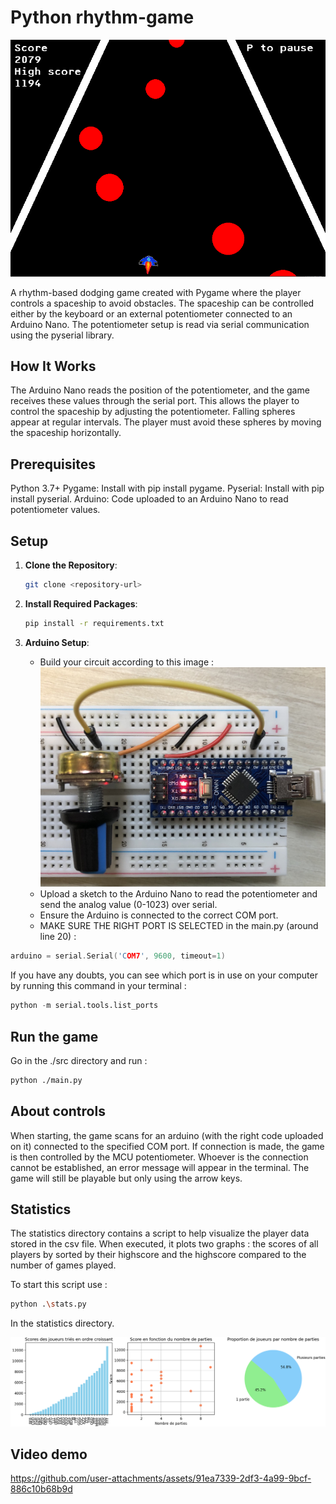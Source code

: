 # Python rhythm-game

![alt text](src/assets/readMePic.PNG)

A rhythm-based dodging game created with Pygame where the player controls a spaceship to avoid obstacles. The spaceship can be controlled either by the keyboard or an external potentiometer connected to an Arduino Nano. The potentiometer setup is read via serial communication using the pyserial library.

## How It Works

The Arduino Nano reads the position of the potentiometer, and the game receives these values through the serial port. This allows the player to control the spaceship by adjusting the potentiometer.
Falling spheres appear at regular intervals. The player must avoid these spheres by moving the spaceship horizontally.

## Prerequisites

Python 3.7+
Pygame: Install with pip install pygame.
Pyserial: Install with pip install pyserial.
Arduino: Code uploaded to an Arduino Nano to read potentiometer values.

## Setup

1. **Clone the Repository**:

   ```bash
   git clone <repository-url>
   ```

2. **Install Required Packages**:

   ```bash
   pip install -r requirements.txt
   ```

3. **Arduino Setup**:
   - Build your circuit according to this image :
   ![alt text](src/assets/circuit-Rhythm.jpg)
   - Upload a sketch to the Arduino Nano to read the potentiometer and send the analog value (0-1023) over serial.
   - Ensure the Arduino is connected to the correct COM port.
   - MAKE SURE THE RIGHT PORT IS SELECTED in the main.py (around line 20) :

```cpp
arduino = serial.Serial('COM7', 9600, timeout=1)
```

If you have any doubts, you can see which port is in use on your computer by running this command in your terminal :

```python
python -m serial.tools.list_ports
```

## Run the game

Go in the ./src directory and run :

```bash
python ./main.py
```

## About controls

When starting, the game scans for an arduino (with the right code uploaded on it) connected to the specified COM port. If connection is made, the game is then controlled by the MCU potentiometer. Whoever is the connection cannot be established, an error message will appear in the terminal. The game will still be playable but only using the arrow keys.

## Statistics

The statistics directory contains a script to help visualize the player data stored in the csv file.
When executed, it plots two graphs : the scores of all players by sorted by their highscore and the highscore compared to the number of games played.

To start this script use :
```bash
python .\stats.py
```
In the statistics directory.

![alt text](src/assets/stats-fig.png)

## Video demo 

https://github.com/user-attachments/assets/91ea7339-2df3-4a99-9bcf-886c10b68b9d
